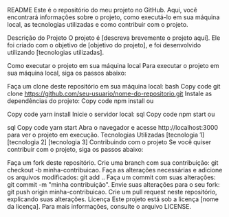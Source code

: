 README
Este é o repositório do meu projeto no GitHub. Aqui, você encontrará informações sobre o projeto, como executá-lo em sua máquina local, as tecnologias utilizadas e como contribuir com o projeto.

Descrição do Projeto
O projeto é [descreva brevemente o projeto aqui]. Ele foi criado com o objetivo de [objetivo do projeto], e foi desenvolvido utilizando [tecnologias utilizadas].

Como executar o projeto em sua máquina local
Para executar o projeto em sua máquina local, siga os passos abaixo:

Faça um clone deste repositório em sua máquina local:
bash
Copy code
git clone https://github.com/seu-usuario/nome-do-repositorio.git
Instale as dependências do projeto:
Copy code
npm install
ou

Copy code
yarn install
Inicie o servidor local:
sql
Copy code
npm start
ou

sql
Copy code
yarn start
Abra o navegador e acesse http://localhost:3000 para ver o projeto em execução.
Tecnologias Utilizadas
[tecnologia 1]
[tecnologia 2]
[tecnologia 3]
Contribuindo com o projeto
Se você quiser contribuir com o projeto, siga os passos abaixo:

Faça um fork deste repositório.
Crie uma branch com sua contribuição: git checkout -b minha-contribuicao.
Faça as alterações necessárias e adicione os arquivos modificados: git add ..
Faça um commit com suas alterações: git commit -m "minha contribuição".
Envie suas alterações para o seu fork: git push origin minha-contribuicao.
Crie um pull request neste repositório, explicando suas alterações.
Licença
Este projeto está sob a licença [nome da licença]. Para mais informações, consulte o arquivo LICENSE.
